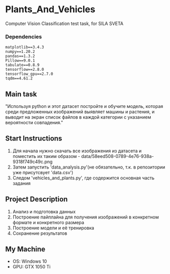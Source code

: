 # Plants_And_Vehicles
Computer Vision Classification test task, for SILA SVETA  

### Dependencies
```albumentations==1.1.0
matplotlib==3.4.3
numpy==1.20.2
pandas==1.3.2
Pillow==9.0.1
tabulate==0.8.9
tensorflow==2.8.0
tensorflow_gpu==2.7.0
tqdm==4.61.2
```

## Main task  
"Используя python и этот датасет постройте и обучите модель, которая среди предложенных изображений выявляет машины и растения, и выводит на экран список файлов в каждой категории с указанием вероятности совпадения."  

## Start Instructions   
1. Для начала нужно скачать все изображения из датасета и поместить их таким образом - data/58eed508-0789-4e76-938a-9318f749c49c.png  
2. Затем запустить 'data_analysis.py'(не обязательно, т.к. в репозитории уже присутсвует 'data.csv')
3. Следом 'vehicles_and_plants.py', где содержится основная часть задания 

## Project Description   
1. Анализ и подготовка данных 
2. Построение пайплайна для получения изображений в конкретном формате и конкретного размера
3. Построение модели и её тренировка 
4. Сохранение результатов  

## My Machine  
+ OS: Windows 10
+ GPU: GTX 1050 Ti
